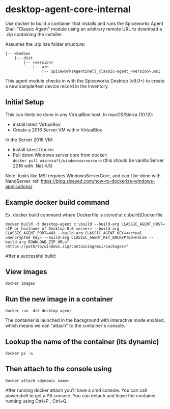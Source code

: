 # desktop-agent-core-internal

Use docker to build a container that installs and runs the Spiceworks Agent Shell "Classic Agent" module using an arbitrary remote URL to download a .zip containing the installer. 

Assumes the .zip has folder structure:

```
|-- windows
    |-- dist
        |-- <version>
            |-- win
                |-- SpiceworksAgentShell_classic-agent_<version>.msi
```

This agent module checks in with the Spiceworks Desktop (v8.0+) to create a new sample/test device record in the Inventory.

## Initial Setup
This can likely be done in any VirtualBox host. In macOS/Sierra (10.12):
  * install latest VirtualBox
  * Create a 2016 Server VM within VirtualBox

In the Server 2016 VM:
  * Install latest Docker
  * Pull down Windows server core from docker:  
  `docker pull microsoft/windowsservercore` (this should be vanilla Server 2016 with .Net 4.5)
 
Note: looks like MSI requires WindowsServerCore, and can't be done with NanoServer. 
ref. https://blog.sixeyed.com/how-to-dockerize-windows-applications/ 

## Example docker build command

Ex. docker build command where Dockerfile is stored at c:\build\Dockerfile

`docker build -t desktop-agent c:\build --build-arg CLASSIC_AGENT_HOST=<IP or hostname of Desktop 8.0 server> --build-arg CLASSIC_AGENT_PORT=443 --build-arg CLASSIC_AGENT_KEY=<actual unencrypted key> --build-arg CLASSIC_AGENT_KEY_ENCRYPTED=False --build-arg DOWNLOAD_ZIP_URL="<https://path/to/windows.zip/containing/msi/packages>"`

After a successful build:

## View images 
`docker images`

## Run the new image in a container
`docker run -dit desktop-agent`
 
The container is launched in the background with interactive mode enabled, which means we can "attach" to the container's console.

## Lookup the name of the container (its dynamic)
`docker ps -a`
 
## Then attach to the console using
`docker attach <dynamic name>`
 
After running docker attach you'll have a cmd console. You can call powershell to get a PS console.
You can detach and leave the container running using Ctrl+P , Ctrl+Q.
